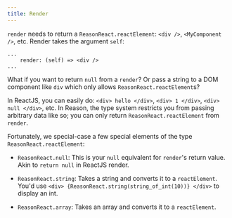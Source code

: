 ```yaml
---
title: Render
---
```


`render` needs to return a `ReasonReact.reactElement`: `<div />`, `<MyComponent />`, etc. Render takes the argument `self`:

```reason
...
    render: (self) => <div />
...
```

What if you want to return `null` from a `render`? Or pass a string to a DOM component like `div` which only allows `ReasonReact.reactElement`s?

In ReactJS, you can easily do: `<div> hello </div>`, `<div> 1 </div>`, `<div> null </div>`, etc. In Reason, the type system restricts you from passing arbitrary data like so; you can only return `ReasonReact.reactElement` from `render`.

Fortunately, we special-case a few special elements of the type `ReasonReact.reactElement`:

- `ReasonReact.null`: This is your `null` equivalent for `render`'s return value. Akin to `return null` in ReactJS render.

- `ReasonReact.string`: Takes a string and converts it to a `reactElement`. You'd use `<div> {ReasonReact.string(string_of_int(10))} </div>` to display an int.

- `ReasonReact.array`: Takes an array and converts it to a `reactElement`.
